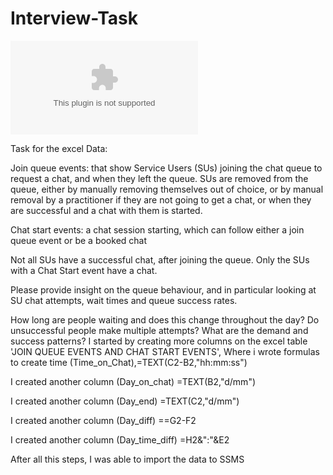 # Interview-Task

![alt text](https://github.com/olufemiode554/Interview-Task/blob/83acd36e7914affdb870e4f918d4250e844028e2/Assessment%20%20Task/Transformed%20Data/Transforming%20Data%20on%20Excel.xlsx)

Task for the excel Data:

Join queue events: that show Service Users (SUs) joining the chat queue to request a chat, and when they left the queue. SUs are removed from the queue, either by manually removing themselves out of choice, or by manual removal by a practitioner if they are not going to get a chat, or when they are successful and a chat with them is started.

Chat start events: a chat session starting, which can follow either a join queue event or be a booked chat 

Not all SUs have a successful chat, after joining the queue. Only the SUs with a Chat Start event have a chat.

Please provide insight on the queue behaviour, and in particular looking at SU chat attempts, wait times and queue success rates.

How long are people waiting and does this change throughout the day?
Do unsuccessful people make multiple attempts?
What are the demand and success patterns?
I started by creating more columns on the excel table 'JOIN QUEUE EVENTS AND CHAT START EVENTS', Where i wrote formulas to create time (Time_on_Chat),=TEXT(C2-B2,"hh:mm:ss")

I created another column (Day_on_chat) =TEXT(B2,"d/mm")

I created another column (Day_end) =TEXT(C2,"d/mm")

I created another column (Day_diff) ==G2-F2

I created another column (Day_time_diff) =H2&":"&E2

After all this steps, I was able to import the data to SSMS
